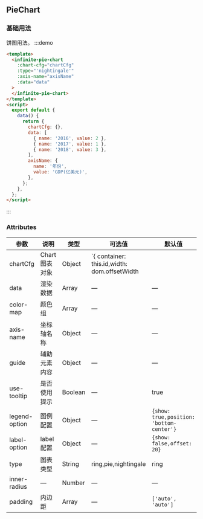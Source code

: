 ## PieChart

### 基础用法

饼图用法。
:::demo

```html
<template>
  <infinite-pie-chart
    :chart-cfg="chartCfg"
    :type="'nightingale'"
    :axis-name="axisName"
    :data="data"
  >
  </infinite-pie-chart>
</template>
<script>
  export default {
    data() {
      return {
        chartCfg: {},
        data: [
          { name: '2016', value: 2 },
          { name: '2017', value: 1 },
          { name: '2018', value: 3 },
        ],
        axisName: {
          name: '年份',
          value: 'GDP(亿美元)',
        },
      };
    },
  };
</script>
```

:::

### Attributes

| 参数          | 说明           | 类型    | 可选值                                                                               | 默认值                                   |
| ------------- | -------------- | ------- | ------------------------------------------------------------------------------------ | ---------------------------------------- |
| chartCfg      | Chart 图表对象 | Object  | `{ container: this.id,width: dom.offsetWidth || 800,height: dom.innerHeight || 500}` |
| data          | 渲染数据       | Array   | —                                                                                    | —                                        |
| color-map     | 颜色组         | Array   | —                                                                                    | —                                        |
| axis-name     | 坐标轴名称     | Object  | —                                                                                    | —                                        |
| guide         | 辅助元素内容   | Object  | —                                                                                    | —                                        |
| use-tooltip   | 是否使用提示   | Boolean | —                                                                                    | true                                     |
| legend-option | 图例配置       | Object  | —                                                                                    | `{show: true,position: 'bottom-center'}` |
| label-option  | label 配置     | Object  | —                                                                                    | `{show: false,offset: 20}`               |
| type          | 图表类型       | String  | ring,pie,nightingale                                                                 | ring                                     |
| inner-radius  | —              | Number  | —                                                                                    | —                                        |
| padding       | 内边距         | Array   | —                                                                                    | `['auto', 'auto']`                       |
